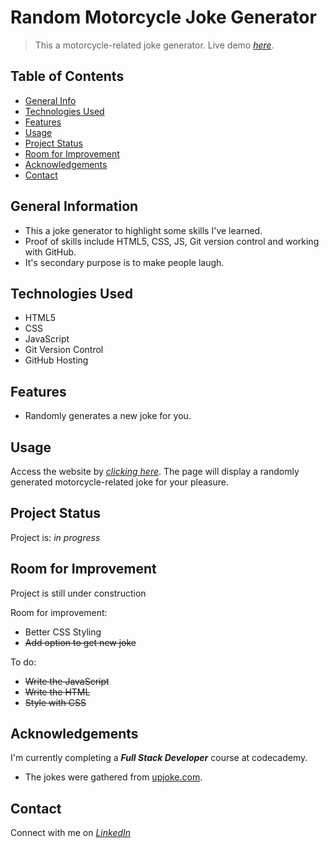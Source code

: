 # Random Motorcycle Joke Generator

> This a motorcycle-related joke generator.
> Live demo [_here_](https://madstu.github.io/motorcycle-jokes/).

## Table of Contents

* [General Info](#general-information)
* [Technologies Used](#technologies-used)
* [Features](#features)
* [Usage](#usage)
* [Project Status](#project-status)
* [Room for Improvement](#room-for-improvement)
* [Acknowledgements](#acknowledgements)
* [Contact](#contact)

## General Information

* This a joke generator to highlight some skills I've learned.
* Proof of skills include HTML5, CSS, JS, Git version control and working with GitHub.
* It's secondary purpose is to make people laugh.

## Technologies Used

* HTML5
* CSS
* JavaScript
* Git Version Control
* GitHub Hosting

## Features

* Randomly generates a new joke for you.

## Usage

Access the website by [_clicking here_](https://madstu.github.io/motorcycle-jokes/).
The page will display a randomly generated motorcycle-related joke for your pleasure.

## Project Status

Project is: _in progress_

## Room for Improvement

Project is still under construction

Room for improvement:

* Better CSS Styling
* ~~Add option to get new joke~~

To do:

* ~~Write the JavaScript~~
* ~~Write the HTML~~
* ~~Style with CSS~~

## Acknowledgements

I'm currently completing a **_Full Stack Developer_** course at codecademy.

* The jokes were gathered from [upjoke.com](https://upjoke.com/motorcycle-jokes).

## Contact

Connect with me on [_LinkedIn_](https://www.linkedin.com/in/stuart-raynor-2363b571/)